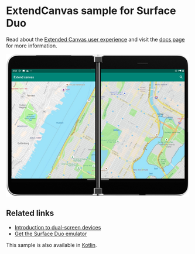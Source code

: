 # ExtendCanvas sample for Surface Duo

Read about the [Extended Canvas user experience](https://docs.microsoft.com/dual-screen/introduction#extended-canvas) and visit the [docs page](https://docs.microsoft.com/dual-screen/android/sample-code/extended-canvas) for more information.

![Extended canvas sample spanned across two screens](Screenshots/extended-canvas-500.png)

## Related links

- [Introduction to dual-screen devices](https://docs.microsoft.com/dual-screen/introduction)
- [Get the Surface Duo emulator](https://docs.microsoft.com/dual-screen/android/emulator/)

This sample is also available in [Kotlin](https://github.com/microsoft/surface-duo-sdk-samples-kotlin/tree/master/DualView).
